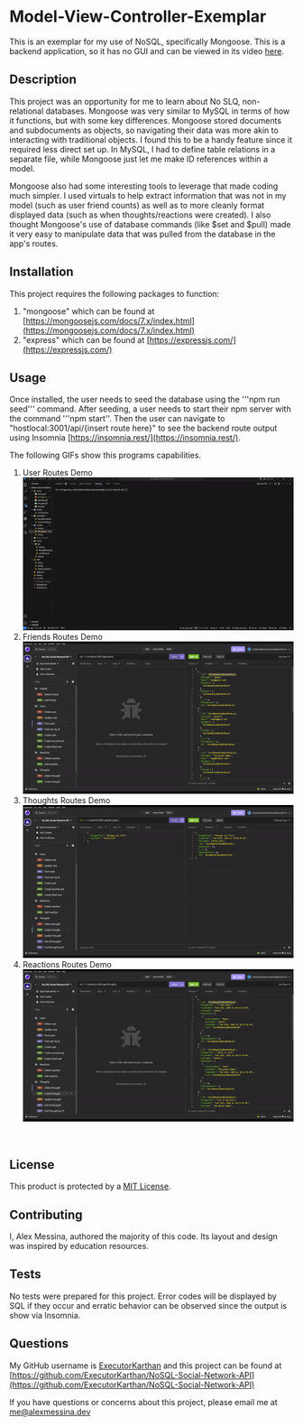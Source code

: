 # Model-View-Controller-Exemplar
This is an exemplar for my use of NoSQL, specifically Mongoose. This is a backend application, so it has no GUI and can be viewed in its video <a href="./assets/No-SQL-Demo.mp4"> here</a>.

## Description

This project was an opportunity for me to learn about No SLQ, non-relational databases. Mongoose was very similar to MySQL in terms of how it functions, but with some key differences. Mongoose stored documents and subdocuments as objects, so navigating their data was more akin to interacting with traditional objects. I found this to be a handy feature since it required less direct set up. In MySQL, I had to define table relations in a separate file, while Mongoose just let me make ID references within a model. 

Mongoose also had some interesting tools to leverage that made coding much simpler. I used virtuals to help extract information that was not in my model (such as user friend counts) as well as to more cleanly format displayed data (such as when thoughts/reactions were created). I also thought Mongoose's use of database commands (like $set and $pull) made it very easy to manipulate data that was pulled from the database in the app's routes.

## Installation
This project requires the following packages to function:
1) "mongoose" which can be found at [https://mongoosejs.com/docs/7.x/index.html](https://mongoosejs.com/docs/7.x/index.html)
2) "express" which can be found at [https://expressjs.com/](https://expressjs.com/) 

## Usage
Once installed, the user needs to seed the database using the '''npm run seed''' command. After seeding, a user needs to start their npm server with the command '''npm start''. Then the user can navigate to "hostlocal:3001/api/{insert route here}" to see the backend route output using Insomnia [https://insomnia.rest/](https://insomnia.rest/). 

The following GIFs show this programs capabilities.
1) User Routes Demo <br>
![User Routes Demo Gif](./assets/users.gif)
2) Friends Routes Demo <br>
![Friends Routes Demo Gif](./assets/friends.gif)
3) Thoughts Routes Demo<br>
![Thoughts Routes Demo Gif](./assets/thoughts.gif) 
4) Reactions Routes Demo<br>
![Reactions Routes Demo Gif](./assets/reactions.gif) 
<br>

## License
This product is protected by a [MIT License](http://choosealicense.com/licenses/mit).

## Contributing
I, Alex Messina, authored the majority of this code. Its layout and design was inspired by education resources. 

## Tests
No tests were prepared for this project. Error codes will be displayed by SQL if they occur and erratic behavior can be observed since the output is show via Insomnia.

## Questions
My GitHub username is [ExecutorKarthan](https://github.com/ExecutorKarthan) and this project can be found at [https://github.com/ExecutorKarthan/NoSQL-Social-Network-API](https://github.com/ExecutorKarthan/NoSQL-Social-Network-API)

If you have questions or concerns about this project, please email me at me@alexmessina.dev
